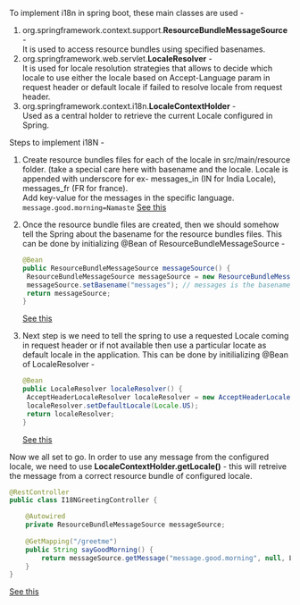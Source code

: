 To implement i18n in spring boot, these main classes are used -
1. org.springframework.context.support.**ResourceBundleMessageSource** - \
It is used to access resource bundles using specified basenames.
2. org.springframework.web.servlet.**LocaleResolver** - \
It is used for locale resolution strategies that allows to decide which locale to use either the locale based on Accept-Language param in request header or default locale if failed to resolve locale from request header.
3. org.springframework.context.i18n.**LocaleContextHolder** - \
Used as a central holder to retrieve the current Locale configured in Spring.

Steps to implement i18N -
1. Create resource bundles files for each of the locale in src/main/resource folder. (take a special care here with basename and the locale. Locale is appended with underscore for ex- messages_in (IN for India Locale), messages_fr (FR for france).\
   Add key-value for the messages in the specific language.\
   ```message.good.morning=Namaste```
   [See this](https://github.com/thedevd/techBlog/tree/master/springboot/restful-web-services/04-i18n/src/main/resources)
   
2. Once the resource bundle files are created, then we should somehow tell the Spring about the basename for the resource bundles files.
This can be done by initializing @Bean of ResourceBundleMessageSource -
   ```java
   @Bean
   public ResourceBundleMessageSource messageSource() {
    ResourceBundleMessageSource messageSource = new ResourceBundleMessageSource();
    messageSource.setBasename("messages"); // messages is the basename of resource bundles
    return messageSource;
   }
   ```
   [See this](https://github.com/thedevd/techBlog/blob/master/springboot/restful-web-services/04-i18n/src/main/java/com/thedevd/springboot/Application.java)
   
 3. Next step is we need to tell the spring to use a requested Locale coming in request header or if not available then use a particular locate as default locale in the application. This can be done by initilializing @Bean of LocaleResolver - 
    ```java
    @Bean
    public LocaleResolver localeResolver() {
     AcceptHeaderLocaleResolver localeResolver = new AcceptHeaderLocaleResolver();
     localeResolver.setDefaultLocale(Locale.US);
     return localeResolver;
    }
    ```
    [See this](https://github.com/thedevd/techBlog/blob/master/springboot/restful-web-services/04-i18n/src/main/java/com/thedevd/springboot/Application.java)
    
Now we all set to go. In order to use any message from the configured locale, we need to use **LocaleContextHolder.getLocale()** - this will retreive the message from a correct resource bundle of configured locale.

```java
@RestController
public class I18NGreetingController {

	@Autowired
	private ResourceBundleMessageSource messageSource;
	
	@GetMapping("/greetme")
	public String sayGoodMorning() {
		return messageSource.getMessage("message.good.morning", null, LocaleContextHolder.getLocale());
	}
}
```
[See this](https://github.com/thedevd/techBlog/blob/master/springboot/restful-web-services/04-i18n/src/main/java/com/thedevd/springboot/controller/I18NGreetingController.java)
